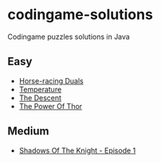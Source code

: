 # codingame-solutions
Codingame puzzles solutions in Java

## Easy 
* [Horse-racing Duals]()
* [Temperature]()
* [The Descent]()
* [The Power Of Thor]()

## Medium
* [Shadows Of The Knight - Episode 1]()
